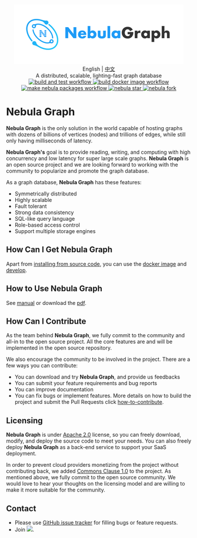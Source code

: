 <p align="center">
  <img src="docs/logo.png"/>
  <br> English | <a href="README-CN.md">中文</a>
  <br>A distributed, scalable, lighting-fast graph database<br>
  <a href="https://github.com/vesoft-inc/nebula/actions?workflow=build">
    <img src="https://github.com/vesoft-inc/nebula/workflows/build/badge.svg" alt="build and test workflow"/>
  </a>
  <a href="https://github.com/vesoft-inc/nebula/actions?workflow=docker">
    <img src="https://github.com/vesoft-inc/nebula/workflows/docker/badge.svg" alt="build docker image workflow"/>
  </a>
  <a href="https://github.com/vesoft-inc/nebula/actions?workflow=package">
    <img src="https://github.com/vesoft-inc/nebula/workflows/package/badge.svg" alt="make nebula packages workflow"/>
  </a>
  <a href="http://githubbadges.com/star.svg?user=vesoft-inc&repo=nebula&style=default">
    <img src="http://githubbadges.com/star.svg?user=vesoft-inc&repo=nebula&style=default" alt="nebula star"/>
  </a>
  <a href="http://githubbadges.com/fork.svg?user=vesoft-inc&repo=nebula&style=default">
    <img src="http://githubbadges.com/fork.svg?user=vesoft-inc&repo=nebula&style=default" alt="nebula fork"/>
  </a>
  <br>
</p>

# Nebula Graph

**Nebula Graph** is the only solution in the world capable of hosting graphs with dozens of billions of vertices (nodes) and trillions of edges, while still only having milliseconds of latency.

**Nebula Graph's** goal is to provide reading, writing, and computing with high concurrency and low latency for super large scale graphs. **Nebula Graph** is an open source project and we are looking forward to working with the community to popularize and promote the graph database.

As a graph database, **Nebula Graph** has these features:

* Symmetrically distributed
* Highly scalable
* Fault tolerant
* Strong data consistency
* SQL-like query language
* Role-based access control
* Support multiple storage engines

## How Can I Get Nebula Graph

Apart from [installing from source code](docs/manual-EN/3.build-develop-and-administration/1.build/1.build-source-code.md), you can use the [docker image](https://hub.docker.com/r/vesoft/nebula-graph) and [develop](https://hub.docker.com/u/vesoft).

## How to Use Nebula Graph

See [manual](docs/README.md) or download the [pdf](https://nebula-graph.oss-cn-hangzhou.aliyuncs.com/doc/manual-en-1204.pdf).

## How Can I Contribute

As the team behind **Nebula Graph**, we fully commit to the community and all-in to the open source project. All the core features are and will be implemented in the open source repository.

We also encourage the community to be involved in the project. There are a few ways you can contribute:

* You can download and try **Nebula Graph**, and provide us feedbacks
* You can submit your feature requirements and bug reports
* You can improve documentation
* You can fix bugs or implement features. More details on how to build the project and submit the Pull Requests click [how-to-contribute](docs/manual-EN/4.contributions/how-to-contribute.md).

## Licensing

**Nebula Graph** is under [Apache 2.0](https://www.apache.org/licenses/LICENSE-2.0) license, so you can freely download, modify, and deploy the source code to meet your needs. You can also freely deploy **Nebula Graph** as a back-end service to support your SaaS deployment.

In order to prevent cloud providers monetizing from the project without contributing back, we added [Commons Clause 1.0](https://commonsclause.com/) to the project. As mentioned above, we fully commit to the open source community. We would love to hear your thoughts on the licensing model and are willing to make it more suitable for the community.

## Contact

* Please use [GitHub issue tracker](https://github.com/vesoft-inc/nebula/issues) for filling bugs or feature requests.
* Join [![](https://img.shields.io/badge/slack-nebula-519dd9.svg)](https://nebulagraph.slack.com/archives/DJQC9P0H5/p1557815158000200).
